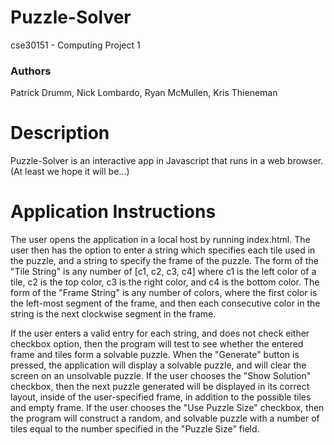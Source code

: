 # Puzzle-Solver
cse30151 - Computing Project 1

### Authors
Patrick Drumm, Nick Lombardo, Ryan McMullen, Kris Thieneman

# Description
Puzzle-Solver is an interactive app in Javascript that runs in a web browser. (At least we hope it will be...)

# Application Instructions
The user opens the application in a local host by running index.html. The user then has the option to enter a string which specifies each tile used
in the puzzle, and a string to specify the frame of the puzzle. The form of the "Tile String" is any number of [c1, c2, c3, c4]
where c1 is the left color of a tile, c2 is the top color, c3 is the right color, and c4 is the bottom color. The form of
the "Frame String" is any number of colors, where the first color is the left-most segment of the frame, and then each consecutive
color in the string is the next clockwise segment in the frame.

If the user enters a valid entry for each string, and
does not check either checkbox option, then the program will test to see whether the entered frame and tiles form a
solvable puzzle. When the "Generate" button is pressed, the application will display a solvable puzzle, and will clear the screen
on an unsolvable puzzle. If the user chooses the "Show Solution" checkbox, then the next puzzle generated will be displayed
in its correct layout, inside of the user-specified frame, in addition to the possible tiles and empty frame.
If the user chooses the "Use Puzzle Size" checkbox, then the program will construct a random, and solvable puzzle with
a number of tiles equal to the number specified in the "Puzzle Size" field.